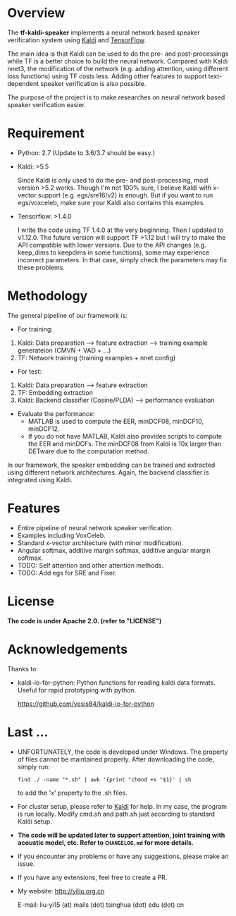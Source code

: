 # Overview

The **tf-kaldi-speaker** implements a neural network based speaker verification system
using [Kaldi](https://github.com/kaldi-asr/kaldi) and [TensorFlow](https://github.com/tensorflow/tensorflow).

The main idea is that Kaldi can be used to do the pre- and post-processings
while TF is a better choice to build the neural network.
Compared with Kaldi nnet3, the modification of the network (e.g. adding attention, using different loss functions) using TF costs less.
Adding other features to support text-dependent speaker verification is also possible.

The purpose of the project is to make researches on neural network based speaker verification easier.

# Requirement

* Python: 2.7 (Update to 3.6/3.7 should be easy.)

* Kaldi: >5.5

    Since Kaldi is only used to do the pre- and post-processing, most version >5.2 works.
    Though I'm not 100% sure, I believe Kaldi with x-vector support (e.g. egs/sre16/v2) is enough.
    But if you want to run egs/voxceleb, make sure your Kaldi also contains this examples.

* Tensorflow: >1.4.0

    I write the code using TF 1.4.0 at the very beginning. Then I updated to v1.12.0.
    The future version will support TF >1.12 but I will try to make the API compatible with lower versions.
    Due to the API changes (e.g. keep_dims to keepdims in some functions), some may experience incorrect parameters.
    In that case, simply check the parameters may fix these problems.


# Methodology

The general pipeline of our framework is:

* For training:
1. Kaldi: Data preparation --> feature extraction --> training example generateion (CMVN + VAD + ...)
2. TF: Network training (training examples + nnet config)

* For test:
1. Kaldi: Data preparation --> feature extraction
2. TF: Embedding extraction
3. Kaldi: Backend classifier (Cosine/PLDA) --> performance evaluation

* Evaluate the performance:
    * MATLAB is used to compute the EER, minDCF08, minDCF10, minDCF12.
    * If you do not have MATLAB, Kaldi also provides scripts to compute the EER and minDCFs. The minDCF08 from Kaldi is 10x larger than DETware due to the computation method.

In our framework, the speaker embedding can be trained and extracted using different network architectures.
Again, the backend classifier is integrated using Kaldi.

# Features

* Entire pipeline of neural network speaker verification.
* Examples including VoxCeleb.
* Standard x-vector architecture (with minor modification).
* Angular softmax, additive margin softmax, additive angular margin softmax.
* TODO: Self attention and other attention methods.
* TODO: Add egs for SRE and Fiser.


# License

**The code is under Apache 2.0. (refer to "LICENSE")**

# Acknowledgements

Thanks to:

* kaldi-io-for-python: Python functions for reading kaldi data formats. Useful for rapid prototyping with python.

    <https://github.com/vesis84/kaldi-io-for-python>

# Last ...

* UNFORTUNATELY, the code is developed under Windows. The property of files cannot be maintained properly.
After downloading the code, simply run:
    ```
    find ./ -name "*.sh" | awk '{print "chmod +x "$1}' | sh
    ```
    to add the 'x' property to the .sh files.

* For cluster setup, please refer to [Kaldi](http://kaldi-asr.org/doc/queue.html) for help.
    In my case, the program is run locally.
    Modify cmd.sh and path.sh just according to standard Kaldi setup.

* **The code will be updated later to support attention, joint training with acoustic model, etc.
    Refer to `CHANGELOG.md` for more details.**

* If you encounter any problems or have any suggestions, please make an issue.

* If you have any extensions, feel free to create a PR.

* My website: <http://yiliu.org.cn>

    E-mail: liu-yi15 (at) mails (dot) tsinghua (dot) edu (dot) cn
